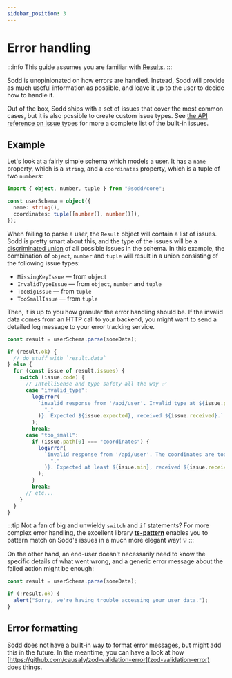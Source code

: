 ```yaml
---
sidebar_position: 3
---
```


# Error handling

:::info
This guide assumes you are familiar with [Results](/guides/results).
:::

Sodd is unopinionated on how errors are handled. Instead, Sodd will provide as much useful information as possible, and leave it up to the user to decide how to handle it.

Out of the box, Sodd ships with a set of issues that cover the most common cases, but it is also possible to create custom issue types. See [the API reference on issue types](/api/issue-types) for more a complete list of the built-in issues.

## Example

Let's look at a fairly simple schema which models a user. It has a `name` property, which is a `string`, and a `coordinates` property, which is a tuple of two `number`s:

```ts
import { object, number, tuple } from "@sodd/core";

const userSchema = object({
  name: string(),
  coordinates: tuple([number(), number()]),
});
```

When failing to parse a user, the `Result` object will contain a list of issues. Sodd is pretty smart about this, and the type of the issues will be a [discriminated union](https://www.typescriptlang.org/docs/handbook/2/narrowing.html#discriminated-unions) of all possible issues in the schema. In this example, the combination of `object`, `number` and `tuple` will result in a union consisting of the following issue types:

- `MissingKeyIssue` — from `object`
- `InvalidTypeIssue` — from `object`, `number` and `tuple`
- `TooBigIssue` — from `tuple`
- `TooSmallIssue` — from `tuple`

Then, it is up to you how granular the error handling should be. If the invalid data comes from an HTTP call to your backend, you might want to send a detailed log message to your error tracking service.

```ts
const result = userSchema.parse(someData);

if (result.ok) {
  // do stuff with `result.data`
} else {
  for (const issue of result.issues) {
    switch (issue.code) {
      // IntelliSense and type safety all the way ✅
      case "invalid_type":
        logError(
          `invalid response from '/api/user'. Invalid type at ${issue.path.join(
            "."
          )}. Expected ${issue.expected}, received ${issue.received}.`
        );
        break;
      case "too_small":
        if (issue.path[0] === "coordinates") {
          logError(
            `invalid response from '/api/user'. The coordinates are too small at ${issue.path.join(
              "."
            )}. Expected at least ${issue.min}, received ${issue.received}.`
          );
        }
        break;
      // etc...
    }
  }
}
```

:::tip
Not a fan of big and unwieldy `switch` and `if` statements? For more complex error handling, the excellent library **[ts-pattern](https://github.com/gvergnaud/ts-pattern)** enables you to pattern match on Sodd's issues in a much more elegant way! 💡
:::

On the other hand, an end-user doesn't necessarily need to know the specific details of what went wrong, and a generic error message about the failed action might be enough:

```ts
const result = userSchema.parse(someData);

if (!result.ok) {
  alert("Sorry, we're having trouble accessing your user data.");
}
```

## Error formatting

Sodd does not have a built-in way to format error messages, but might add this in the future. In the meantime, you can have a look at how [https://github.com/causaly/zod-validation-error](zod-validation-error) does things.
